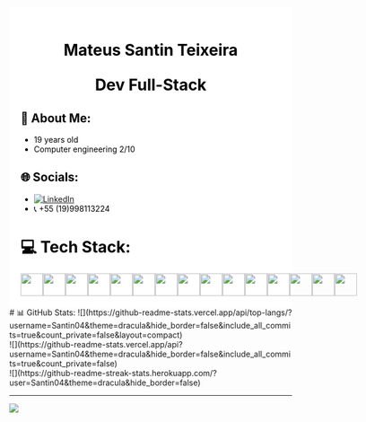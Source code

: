 <div style="background-color: white; color: black; padding: 20px;">
  <h1 align="center">
    Mateus Santin Teixeira
    <p>Dev Full-Stack</p>
  </h1>
  
  ## 💫 About Me:
  - 19 years old
  - Computer engineering 2/10
  
  
  ## 🌐 Socials:
  - [![LinkedIn](https://img.shields.io/badge/LinkedIn-%230077B5.svg?logo=linkedin&logoColor=white)](https://www.linkedin.com/in/mateus-santin-33b837266/)<br>
  - &#128222; +55 (19)998113224
  
  # 💻 Tech Stack:
  <div style="display: flex;">
    <img src="https://cdn.jsdelivr.net/gh/devicons/devicon/icons/nodejs/nodejs-original.svg" height="40px" width="40px">
    <img src="https://cdn.jsdelivr.net/gh/devicons/devicon/icons/javascript/javascript-original.svg" height="40px" width="40px">
    <img src="https://user-images.githubusercontent.com/3423282/123477765-e4013700-d5d4-11eb-876c-de9aab52153b.png" height="40px" width="40px">
    <img src="https://cdn.jsdelivr.net/gh/devicons/devicon@latest/icons/typescript/typescript-original.svg" height="40px" width="40px">
    <img src="https://cdn.jsdelivr.net/gh/devicons/devicon@latest/icons/express/express-original.svg" height="40px" width="40px">
    <img src="https://cdn.jsdelivr.net/gh/devicons/devicon@latest/icons/handlebars/handlebars-original-wordmark.svg" height="40px" width="40px">
    <img src="https://cdn.jsdelivr.net/gh/devicons/devicon@latest/icons/threejs/threejs-original-wordmark.svg" height="40px" width="40px">
    <img src="https://cdn.jsdelivr.net/gh/devicons/devicon@latest/icons/mysql/mysql-original-wordmark.svg" height="40px" width="40px">
    <img src="https://cdn.jsdelivr.net/gh/devicons/devicon/icons/html5/html5-original.svg" height="40px" width="40px">
    <img src="https://cdn.jsdelivr.net/gh/devicons/devicon/icons/css3/css3-original.svg" height="40px" width="40px">
    <img src="https://cdn.jsdelivr.net/gh/devicons/devicon/icons/git/git-original.svg" height="40px" width="40px">
    <img src="https://cdn.jsdelivr.net/gh/devicons/devicon/icons/github/github-original.svg" height="40px" width="40px">
    <img src="https://cdn.jsdelivr.net/gh/devicons/devicon/icons/bootstrap/bootstrap-original.svg" height="40px" width="40px">
    <img src="https://cdn.jsdelivr.net/gh/devicons/devicon/icons/jquery/jquery-original.svg" height="40px" width="40px">
    <img src="https://cdn.jsdelivr.net/gh/devicons/devicon/icons/python/python-original.svg" height="40px" width="40px">
  </div>
</div>          
# 📊 GitHub Stats:
![](https://github-readme-stats.vercel.app/api/top-langs/?username=Santin04&theme=dracula&hide_border=false&include_all_commits=true&count_private=false&layout=compact)<br>
![](https://github-readme-stats.vercel.app/api?username=Santin04&theme=dracula&hide_border=false&include_all_commits=true&count_private=false)<br/>
![](https://github-readme-streak-stats.herokuapp.com/?user=Santin04&theme=dracula&hide_border=false)<br/>

---
[![](https://visitcount.itsvg.in/api?id=Santin04&icon=0&color=3)](https://visitcount.itsvg.in)

<!-- Proudly created with GPRM ( https://gprm.itsvg.in ) -->
